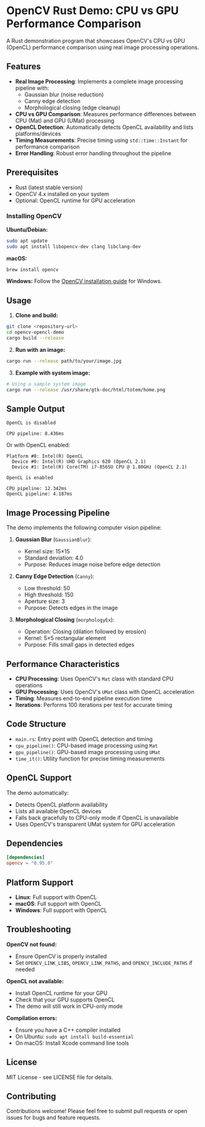# OpenCV Rust Demo: CPU vs GPU Performance Comparison

A Rust demonstration program that showcases OpenCV's CPU vs GPU (OpenCL) performance comparison using real image processing operations.

## Features

- **Real Image Processing**: Implements a complete image processing pipeline with:
  - Gaussian blur (noise reduction)
  - Canny edge detection 
  - Morphological closing (edge cleanup)
- **CPU vs GPU Comparison**: Measures performance differences between CPU (Mat) and GPU (UMat) processing
- **OpenCL Detection**: Automatically detects OpenCL availability and lists platforms/devices
- **Timing Measurements**: Precise timing using `std::time::Instant` for performance comparison
- **Error Handling**: Robust error handling throughout the pipeline

## Prerequisites

- Rust (latest stable version)
- OpenCV 4.x installed on your system
- Optional: OpenCL runtime for GPU acceleration

### Installing OpenCV

**Ubuntu/Debian:**
```bash
sudo apt update
sudo apt install libopencv-dev clang libclang-dev
```

**macOS:**
```bash
brew install opencv
```

**Windows:**
Follow the [OpenCV installation guide](https://docs.opencv.org/4.x/d3/d52/tutorial_windows_install.html) for Windows.

## Usage

1. **Clone and build:**
```bash
git clone <repository-url>
cd opencv-opencl-demo
cargo build --release
```

2. **Run with an image:**
```bash
cargo run --release path/to/your/image.jpg
```

3. **Example with system image:**
```bash
# Using a sample system image
cargo run --release /usr/share/gtk-doc/html/totem/home.png
```

## Sample Output

```
OpenCL is disabled

CPU pipeline: 8.436ms
```

Or with OpenCL enabled:
```
Platform #0: Intel(R) OpenCL
  Device #0: Intel(R) UHD Graphics 620 (OpenCL 2.1)
  Device #1: Intel(R) Core(TM) i7-8565U CPU @ 1.80GHz (OpenCL 2.1)

OpenCL is enabled

CPU pipeline: 12.342ms
OpenCL pipeline: 4.187ms
```

## Image Processing Pipeline

The demo implements the following computer vision pipeline:

1. **Gaussian Blur** (`GaussianBlur`):
   - Kernel size: 15×15
   - Standard deviation: 4.0
   - Purpose: Reduces image noise before edge detection

2. **Canny Edge Detection** (`Canny`):
   - Low threshold: 50
   - High threshold: 150  
   - Aperture size: 3
   - Purpose: Detects edges in the image

3. **Morphological Closing** (`morphologyEx`):
   - Operation: Closing (dilation followed by erosion)
   - Kernel: 5×5 rectangular element
   - Purpose: Fills small gaps in detected edges

## Performance Characteristics

- **CPU Processing**: Uses OpenCV's `Mat` class with standard CPU operations
- **GPU Processing**: Uses OpenCV's `UMat` class with OpenCL acceleration
- **Timing**: Measures end-to-end pipeline execution time
- **Iterations**: Performs 100 iterations per test for accurate timing

## Code Structure

- `main.rs`: Entry point with OpenCL detection and timing
- `cpu_pipeline()`: CPU-based image processing using `Mat`
- `gpu_pipeline()`: GPU-based image processing using `UMat`  
- `time_it()`: Utility function for precise timing measurements

## OpenCL Support

The demo automatically:
- Detects OpenCL platform availability
- Lists all available OpenCL devices
- Falls back gracefully to CPU-only mode if OpenCL is unavailable
- Uses OpenCV's transparent UMat system for GPU acceleration

## Dependencies

```toml
[dependencies]
opencv = "0.95.0"
```

## Platform Support

- **Linux**: Full support with OpenCL
- **macOS**: Full support with OpenCL  
- **Windows**: Full support with OpenCL

## Troubleshooting

**OpenCV not found:**
- Ensure OpenCV is properly installed
- Set `OPENCV_LINK_LIBS`, `OPENCV_LINK_PATHS`, and `OPENCV_INCLUDE_PATHS` if needed

**OpenCL not available:**
- Install OpenCL runtime for your GPU
- Check that your GPU supports OpenCL
- The demo will still work in CPU-only mode

**Compilation errors:**
- Ensure you have a C++ compiler installed
- On Ubuntu: `sudo apt install build-essential`
- On macOS: Install Xcode command line tools

## License

MIT License - see LICENSE file for details.

## Contributing

Contributions welcome! Please feel free to submit pull requests or open issues for bugs and feature requests. 
